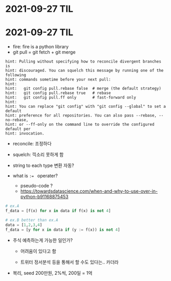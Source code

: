 # 2021-09-27 TIL

# 2021-09-27 TIL

- fire: fire is a python library
- git pull = git fetch + git merge

```
hint: Pulling without specifying how to reconcile divergent branches is
hint: discouraged. You can squelch this message by running one of the following
hint: commands sometime before your next pull:
hint: 
hint:   git config pull.rebase false  # merge (the default strategy)
hint:   git config pull.rebase true   # rebase
hint:   git config pull.ff only       # fast-forward only
hint: 
hint: You can replace "git config" with "git config --global" to set a default
hint: preference for all repositories. You can also pass --rebase, --no-rebase,
hint: or --ff-only on the command line to override the configured default per
hint: invocation.
```

- reconcile: 조정하다
- squelch: 끽소리 못하게 함

- string to each type 변환 자동? 
- what is `:= ` operater?
  - pseudo-code ?
  - https://towardsdatascience.com/when-and-why-to-use-over-in-python-b91168875453

```python
# ex.A
f_data = [f(x) for x in data if f(x) is not 4]

# ex.B better than ex.A
data = [1,2,3,4]
f_data = [y for x in data if (y := f(x)) is not 4]
```



- 주식 예측하는게 가능한 일인가?

  - 어려움이 있다고 함

  - 트위터 정서분석 등을 통해서 할 수도 있다는.. 카더라

- 복리, seed 200만원, 2%씩, 200일 = 1억

